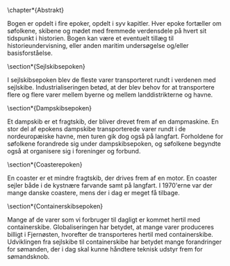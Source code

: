 \chapter*{Abstrakt}

Bogen er opdelt i fire epoker, opdelt i syv kapitler. Hver epoke fortæller om
søfolkene, skibene og mødet med fremmede verdensdele på hvert sit tidspunkt i
historien. Bogen kan være et eventuelt tillæg til historieundervisning, eller
anden maritim undersøgelse og/eller basisforståelse.

\section*{Sejlskibsepoken}

I sejlskibsepoken blev de fleste varer transporteret rundt i verdenen med
sejlskibe. Industrialiseringen betød, at der blev behov for at transportere
flere og flere varer mellem byerne og mellem landdistrikterne og havne.

\section*{Dampskibsepoken}

Et dampskib er et fragtskib, der bliver drevet frem af en dampmaskine. En stor
del af epokens dampskibe transporterede varer rundt i de nordeuropæiske havne,
men turen gik dog også på langfart. Forholdene for søfolkene forandrede sig
under dampskibsepoken, og søfolkene begyndte også at organisere sig i
foreninger og forbund.

\section*{Coasterepoken}

En coaster er et mindre fragtskib, der drives frem af en motor. En coaster
sejler både i de kystnære farvande samt på langfart. I 1970'erne var der mange
danske coastere, mens der i dag er meget få tilbage.

\section*{Containerskibsepoken}

Mange af de varer som vi forbruger til dagligt er kommet hertil med
containerskibe. Globaliseringen har betydet, at mange varer produceres billigt
i Fjernøsten, hvorefter de transporteres hertil med containerskibe.
Udviklingen fra sejlskibe til containerskibe har betydet mange forandringer
for sømanden, der i dag skal kunne håndtere teknisk udstyr frem for
sømandsknob.
